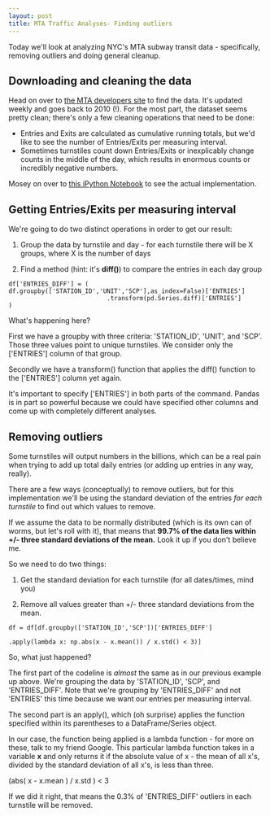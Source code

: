 ```yaml
---
layout: post
title: MTA Traffic Analyses- Finding outliers
---
```


Today we'll look at analyzing NYC's MTA subway transit data - specifically, removing outliers and doing general cleanup. 

## Downloading and cleaning the data

Head on over to [the MTA developers site](http://web.mta.info/developers/turnstile.html) to find the data. It's updated weekly and goes back to 2010 (!). For the most part, the dataset seems pretty clean; there's only a few cleaning operations that need to be done:

* Entries and Exits are calculated as cumulative running totals, but we'd like to see the number of Entries/Exits per measuring interval.
* Sometimes turnstiles count down Entries/Exits or inexplicably change counts in the middle of the day, which results in enormous counts or incredibly negative numbers.

Mosey on over to [this iPython Notebook](https://github.com/jonjonchu/jonjonchu.github.io/resources/CHU_turnstilesFindOutliers.ipynb) to see the actual implementation.

## Getting Entries/Exits per measuring interval

We're going to do two distinct operations in order to get our result:

1) Group the data by turnstile and day - for each turnstile there will be X groups, where X is the number of days

2) Find a method (hint: it's **diff()**) to compare the entries in each day group

```
df['ENTRIES_DIFF'] = ( df.groupby(['STATION_ID','UNIT','SCP'],as_index=False)['ENTRIES']
                           .transform(pd.Series.diff)['ENTRIES']
)
```
What's happening here?

First we have a groupby with three criteria: 'STATION_ID', 'UNIT', and 'SCP'. Those three values point to unique turnstiles. We consider only the ['ENTRIES'] column of that group.

Secondly we have a transform() function that applies the diff() function to the ['ENTRIES'] column yet again.

It's important to specify ['ENTRIES'] in both parts of the command. Pandas is in part so powerful because we could have specified other columns and come up with completely different analyses.

## Removing outliers

Some turnstiles will output numbers in the billions, which can be a real pain when trying to add up total daily entries (or adding up entries in any way, really). 

There are a few ways (conceptually) to remove outliers, but for this implementation we'll be using the standard deviation of the entries *for each turnstile* to find out which values to remove. 

If we assume the data to be normally distributed (which is its own can of worms, but let's roll with it), that means that **99.7% of the data lies within +/- three standard deviations of the mean.** Look it up if you don't believe me.

So we need to do two things:

1) Get the standard deviation for each turnstile (for all dates/times, mind you)

2) Remove all values greater than +/- three standard deviations from the mean.

```
df = df[df.groupby(['STATION_ID','SCP'])['ENTRIES_DIFF']

.apply(lambda x: np.abs(x - x.mean()) / x.std() < 3)]
```

So, what just happened?

The first part of the codeline is *almost* the same as in our previous example up above. We're grouping the data by 'STATION_ID', 'SCP', and 'ENTRIES_DIFF'. Note that we're grouping by 'ENTRIES_DIFF' and not 'ENTRIES' this time because we want our entries per measuring interval. 

The second part is an apply(), which (oh surprise) applies the function specified within its parentheses to a DataFrame/Series object.

In our case, the function being applied is a lambda function - for more on these, talk to my friend Google. This particular lambda function takes in a variable **x** and only returns it if the absolute value of x - the mean of all x's, divided by the standard deviation of all x's, is less than three.

(abs( x - x.mean ) / x.std ) < 3

If we did it right, that means the 0.3% of 'ENTRIES_DIFF' outliers in each turnstile will be removed.